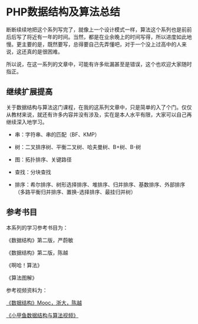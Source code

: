# PHP数据结构及算法总结

断断续续地把这个系列写完了，就像上一个设计模式一样，算法这个系列也是前前后后写了将近有一年的时间。当然，都是在业余晚上的时间写得，所以进度如此地慢。更主要的是，既然要写，总得要自己先弄懂吧，对于一个没上过高中的人来说，这还真的是很困难。

所以说，在这一系列的文章中，可能有许多纰漏甚至是错误，这个也欢迎大家随时指正。

## 继续扩展提高

关于数据结构与算法这门课程，在我的这系列文章中，只是简单的入了个门。仅仅从教材来说，就还有许多内容并没有涉及，实在是本人水平有限，大家可以自己再继续深入地学习。

- 串：字符串、串的匹配（BF、KMP）

- 树：二叉排序树、平衡二叉树、哈夫曼树、B+树、B-树

- 图：拓扑排序、关键路径

- 查找：分块查找

- 排序：希尔排序、树形选择排序、堆排序、归并排序、基数排序、外部排序（多路平衡归并排序、置换-选择排序、最挂归并树）

## 参考书目

本系列的学习参考书目为：

《数据结构》第二版，严蔚敏

《数据结构》第二版，陈越

《啊哈！算法》

《算法图解》

参考视频资料为：

[《数据结构》Mooc，浙大，陈越](https://www.icourse163.org/course/ZJU-93001)

[《小甲鱼数据结构与算法视频》](https://www.bilibili.com/video/BV1jW411K7yg)

